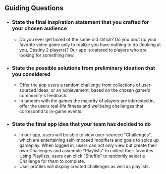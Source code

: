 ## Guiding Questions

 - ### State the final inspiration statement that you crafted for your chosen audience
	 - Do you ever get bored of the same old shtick? Do you boot up your favorite video game only to realize you have nothing to do (looking at you, Destiny 2 players)? Our app is catered to players who are looking for something new.

 - ### State the possible solutions from preliminary ideation that you considered
	 - Offer the app users a random challenge from collections of user-sourced ideas, or an achievement, based on the chosen game's community's feedback.
	 - In tandem with the games the majority of players are interested in, offer the users real-life fitness and wellbeing challenges that correspond to in-game events.

 - ### State the final app idea that your team has decided to do
	 - In our app, users will be able to view user-sourced "Challenges", which are entertaining self-imposed modifiers and goals to spice up gameplay. When logged in, users can not only view but create their own Challenges and assemble "Playlists" to collect their favorites. Using Playlists, users can click "Shuffle" to randomly select a Challenge for them to complete.
	 - User profiles will display created challenges as well as playlists.
